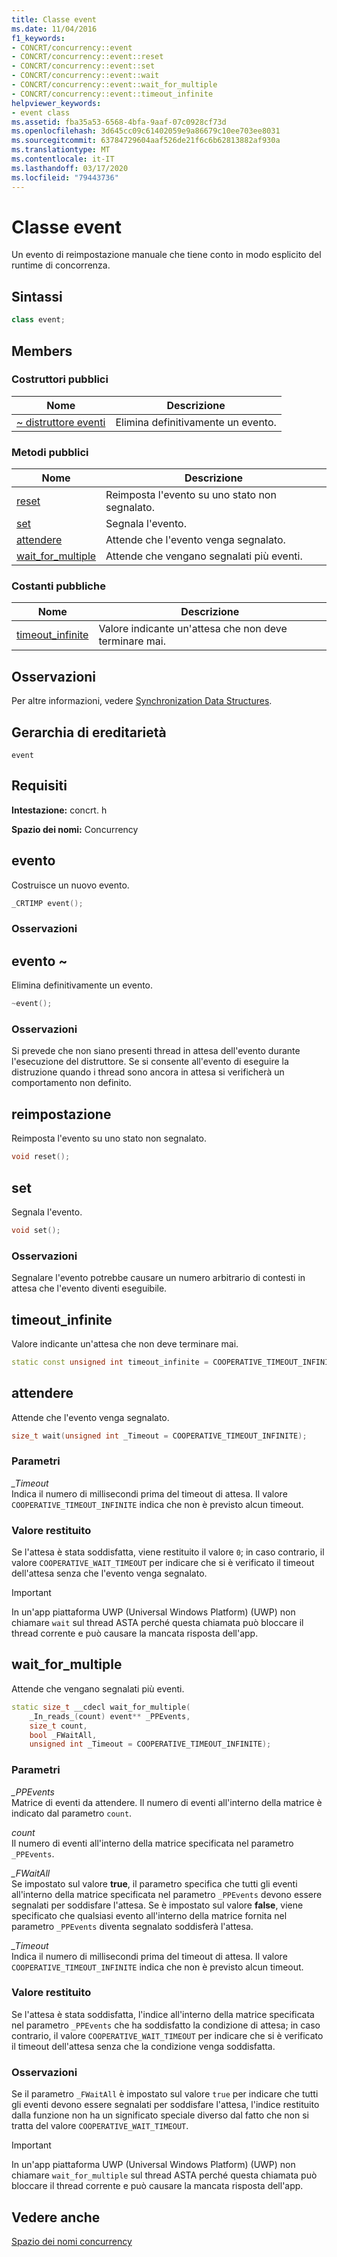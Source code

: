 ```yaml
---
title: Classe event
ms.date: 11/04/2016
f1_keywords:
- CONCRT/concurrency::event
- CONCRT/concurrency::event::reset
- CONCRT/concurrency::event::set
- CONCRT/concurrency::event::wait
- CONCRT/concurrency::event::wait_for_multiple
- CONCRT/concurrency::event::timeout_infinite
helpviewer_keywords:
- event class
ms.assetid: fba35a53-6568-4bfa-9aaf-07c0928cf73d
ms.openlocfilehash: 3d645cc09c61402059e9a86679c10ee703ee8031
ms.sourcegitcommit: 63784729604aaf526de21f6c6b62813882af930a
ms.translationtype: MT
ms.contentlocale: it-IT
ms.lasthandoff: 03/17/2020
ms.locfileid: "79443736"
---
```

# <a name="event-class"></a>Classe event

Un evento di reimpostazione manuale che tiene conto in modo esplicito del runtime di concorrenza.

## <a name="syntax"></a>Sintassi

```cpp
class event;
```

## <a name="members"></a>Members

### <a name="public-constructors"></a>Costruttori pubblici

|Nome|Descrizione|
|----------|-----------------|
|[~ distruttore eventi](#dtor)|Elimina definitivamente un evento.|

### <a name="public-methods"></a>Metodi pubblici

|Nome|Descrizione|
|----------|-----------------|
|[reset](#reset)|Reimposta l'evento su uno stato non segnalato.|
|[set](#set)|Segnala l'evento.|
|[attendere](#wait)|Attende che l'evento venga segnalato.|
|[wait_for_multiple](#wait_for_multiple)|Attende che vengano segnalati più eventi.|

### <a name="public-constants"></a>Costanti pubbliche

|Nome|Descrizione|
|----------|-----------------|
|[timeout_infinite](#timeout_infinite)|Valore indicante un'attesa che non deve terminare mai.|

## <a name="remarks"></a>Osservazioni

Per altre informazioni, vedere [Synchronization Data Structures](../../../parallel/concrt/synchronization-data-structures.md).

## <a name="inheritance-hierarchy"></a>Gerarchia di ereditarietà

`event`

## <a name="requirements"></a>Requisiti

**Intestazione:** concrt. h

**Spazio dei nomi:** Concurrency

## <a name="ctor"></a>evento

Costruisce un nuovo evento.

```cpp
_CRTIMP event();
```

### <a name="remarks"></a>Osservazioni

## <a name="dtor"></a>evento ~

Elimina definitivamente un evento.

```cpp
~event();
```

### <a name="remarks"></a>Osservazioni

Si prevede che non siano presenti thread in attesa dell'evento durante l'esecuzione del distruttore. Se si consente all'evento di eseguire la distruzione quando i thread sono ancora in attesa si verificherà un comportamento non definito.

## <a name="reset"></a>reimpostazione

Reimposta l'evento su uno stato non segnalato.

```cpp
void reset();
```

## <a name="set"></a>set

Segnala l'evento.

```cpp
void set();
```

### <a name="remarks"></a>Osservazioni

Segnalare l'evento potrebbe causare un numero arbitrario di contesti in attesa che l'evento diventi eseguibile.

## <a name="timeout_infinite"></a>timeout_infinite

Valore indicante un'attesa che non deve terminare mai.

```cpp
static const unsigned int timeout_infinite = COOPERATIVE_TIMEOUT_INFINITE;
```

## <a name="wait"></a>attendere

Attende che l'evento venga segnalato.

```cpp
size_t wait(unsigned int _Timeout = COOPERATIVE_TIMEOUT_INFINITE);
```

### <a name="parameters"></a>Parametri

*_Timeout*<br/>
Indica il numero di millisecondi prima del timeout di attesa. Il valore `COOPERATIVE_TIMEOUT_INFINITE` indica che non è previsto alcun timeout.

### <a name="return-value"></a>Valore restituito

Se l'attesa è stata soddisfatta, viene restituito il valore `0`; in caso contrario, il valore `COOPERATIVE_WAIT_TIMEOUT` per indicare che si è verificato il timeout dell'attesa senza che l'evento venga segnalato.

> [!IMPORTANT]
> In un'app piattaforma UWP (Universal Windows Platform) (UWP) non chiamare `wait` sul thread ASTA perché questa chiamata può bloccare il thread corrente e può causare la mancata risposta dell'app.

## <a name="wait_for_multiple"></a>wait_for_multiple

Attende che vengano segnalati più eventi.

```cpp
static size_t __cdecl wait_for_multiple(
    _In_reads_(count) event** _PPEvents,
    size_t count,
    bool _FWaitAll,
    unsigned int _Timeout = COOPERATIVE_TIMEOUT_INFINITE);
```

### <a name="parameters"></a>Parametri

*_PPEvents*<br/>
Matrice di eventi da attendere. Il numero di eventi all'interno della matrice è indicato dal parametro `count`.

*count*<br/>
Il numero di eventi all'interno della matrice specificata nel parametro `_PPEvents`.

*_FWaitAll*<br/>
Se impostato sul valore **true**, il parametro specifica che tutti gli eventi all'interno della matrice specificata nel parametro `_PPEvents` devono essere segnalati per soddisfare l'attesa. Se è impostato sul valore **false**, viene specificato che qualsiasi evento all'interno della matrice fornita nel parametro `_PPEvents` diventa segnalato soddisferà l'attesa.

*_Timeout*<br/>
Indica il numero di millisecondi prima del timeout di attesa. Il valore `COOPERATIVE_TIMEOUT_INFINITE` indica che non è previsto alcun timeout.

### <a name="return-value"></a>Valore restituito

Se l'attesa è stata soddisfatta, l'indice all'interno della matrice specificata nel parametro `_PPEvents` che ha soddisfatto la condizione di attesa; in caso contrario, il valore `COOPERATIVE_WAIT_TIMEOUT` per indicare che si è verificato il timeout dell'attesa senza che la condizione venga soddisfatta.

### <a name="remarks"></a>Osservazioni

Se il parametro `_FWaitAll` è impostato sul valore `true` per indicare che tutti gli eventi devono essere segnalati per soddisfare l'attesa, l'indice restituito dalla funzione non ha un significato speciale diverso dal fatto che non si tratta del valore `COOPERATIVE_WAIT_TIMEOUT`.

> [!IMPORTANT]
> In un'app piattaforma UWP (Universal Windows Platform) (UWP) non chiamare `wait_for_multiple` sul thread ASTA perché questa chiamata può bloccare il thread corrente e può causare la mancata risposta dell'app.

## <a name="see-also"></a>Vedere anche

[Spazio dei nomi concurrency](concurrency-namespace.md)
